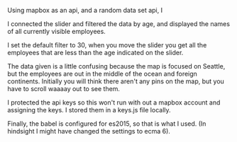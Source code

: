 Using mapbox as an api, and a random data set api, I 

I  connected the slider and filtered the data by age, and displayed the names of all currently visible employees.

I set the default filter to 30, when you move the slider you get all the employees that are less than the age indicated on the slider.

The data given is a little confusing because the map is focused on Seattle, but the employees are out in the middle of the ocean and foreign continents. Initially you will think there aren't any pins on the map, but you have to scroll waaaay out to see them.

I protected the api keys so this won't run with out a mapbox account and assigning the keys. I stored them in a keys.js file locally.

Finally, the babel is configured for es2015, so that is what I used. (In hindsight I might have changed the settings to ecma 6).